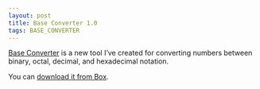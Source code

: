 ```yaml
---
layout: post
title: Base Converter 1.0
tags: BASE_CONVERTER
---
```


[Base Converter]({{site.baseUrl}}projects/base-converter/) is a new tool I’ve created for converting numbers between binary, octal, decimal, and hexadecimal notation.

You can [download it from Box](https://app.box.com/s/ti1vgncsperdh9a89by0).